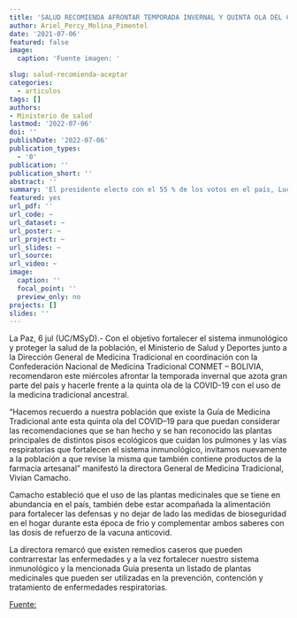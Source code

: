 ```yaml
---
title: 'SALUD RECOMIENDA AFRONTAR TEMPORADA INVERNAL Y QUINTA OLA DEL COVID-19 CON USO DE MEDICINA TRADICIONAL ANCESTRAL'
author: Ariel_Percy_Molina_Pimentel
date: '2021-07-06'
featured: false
image:
  caption: 'Fuente imagen: '

slug: salud-recomienda-aceptar
categories:
  - articulos
tags: []
authors:
- Ministerio de salud
lastmod: '2022-07-06'
doi: ''
publishDate: '2022-07-06'
publication_types:
  - '0'
publication: ''
publication_short: ''
abstract: ''
summary: 'El presidente electo con el 55 % de los votos en el país, Lucho Arce, contextualizó en ocasión de la designación del nuevo Ministro de Salud,'
featured: yes
url_pdf: ''
url_code: ~
url_dataset: ~
url_poster: ~
url_project: ~
url_slides: ~
url_source: 
url_video: ~
image:
  caption: ''
  focal_point: ''
  preview_only: no
projects: []
slides: ''
---
```



La Paz, 6 jul (UC/MSyD).- Con el objetivo fortalecer el sistema inmunológico y proteger la salud de la población, el Ministerio de Salud y Deportes junto a la Dirección General de Medicina Tradicional en coordinación con la Confederación Nacional de Medicina Tradicional CONMET – BOLIVIA, recomendaron este miércoles afrontar la temporada invernal que azota gran parte del país y hacerle frente a la quinta ola de la COVID-19 con el uso de la medicina tradicional ancestral.

“Hacemos recuerdo a nuestra población que existe la Guía de Medicina Tradicional ante esta quinta ola del COVID–19 para que puedan considerar las recomendaciones que se han hecho y se han reconocido las plantas principales de distintos pisos ecológicos que cuidan los pulmones y las vías respiratorias que fortalecen el sistema inmunológico, invitamos nuevamente a la población a que revise la misma que también contiene productos de la farmacia artesanal” manifestó la directora General de  Medicina Tradicional, Vivian Camacho.

Camacho estableció que el uso de las plantas medicinales que se tiene en abundancia en el país, también debe estar acompañada la alimentación para fortalecer las defensas y no dejar de lado las medidas de bioseguridad en el hogar durante esta época de frio y complementar ambos saberes con las dosis de refuerzo de la vacuna anticovid.

La directora remarcó que existen remedios caseros que pueden contrarrestar las enfermedades y a la vez fortalecer nuestro sistema inmunológico y la mencionada Guía presenta un listado de plantas medicinales que pueden ser utilizadas en la prevención, contención y tratamiento de enfermedades respiratorias.

[Fuente:](https://www.minsalud.gob.bo/6812-salud-recomienda-afrontar-temporada-invernal-y-quinta-ola-del-covid-19-con-uso-de-medicina-tradicional-ancestral)
